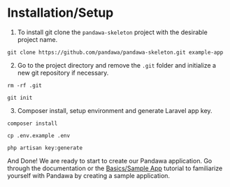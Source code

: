 # Installation/Setup

1. To install git clone the `pandawa-skeleton` project with
the desirable project name.

```
git clone https://github.com/pandawa/pandawa-skeleton.git example-app
```

2. Go to the project directory and remove the `.git` folder and initialize
a new git repository if necessary.

```
rm -rf .git

git init
```

3. Composer install, setup environment and generate Laravel app key.

```
composer install

cp .env.example .env

php artisan key:generate
```

And Done! We are ready to start to create our Pandawa application. Go through
the documentation or the [Basics/Sample App](basics.md) tutorial to familiarize 
yourself with Pandawa by creating a sample application.